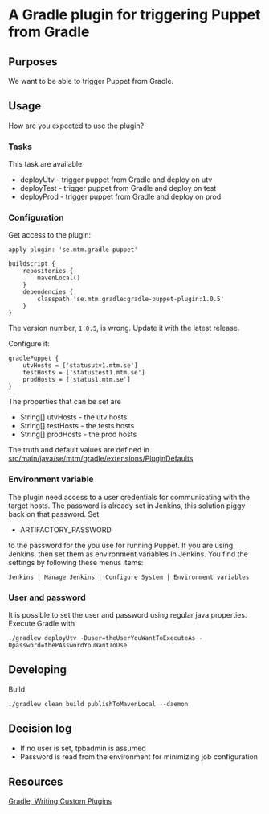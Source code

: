 # A Gradle plugin for triggering Puppet from Gradle

## Purposes

We want to be able to trigger Puppet from Gradle.


## Usage

How are you expected to use the plugin?

### Tasks

This task are available

* deployUtv - trigger puppet from Gradle and deploy on utv
* deployTest - trigger puppet from Gradle and deploy on test
* deployProd - trigger puppet from Gradle and deploy on prod

### Configuration

Get access to the plugin:

```Gradle
apply plugin: 'se.mtm.gradle-puppet'

buildscript {
    repositories {
        mavenLocal()
    }
    dependencies {
        classpath 'se.mtm.gradle:gradle-puppet-plugin:1.0.5'
    }
}
```

The version number, `1.0.5`, is wrong. Update it with the latest release.

Configure it:

```Gradle
gradlePuppet {
    utvHosts = ['statusutv1.mtm.se']
    testHosts = ['statustest1.mtm.se']
    prodHosts = ['status1.mtm.se']
}
```

The properties that can be set are

* String[] utvHosts - the utv hosts
* String[] testHosts - the tests hosts
* String[] prodHosts - the prod hosts

The truth and default values are defined in [src/main/java/se/mtm/gradle/extensions/PluginDefaults](https://github.com/mtmse/gradle-puppet-plugin/blob/master/src/main/java/se/mtm/gradle/extensions/PluginDefaults.java)

### Environment variable

The plugin need access to a user credentials for communicating with the target hosts. The password is already set in Jenkins, this solution piggy back on that password.
Set

* ARTIFACTORY_PASSWORD

to the password for the you use for running Puppet. If you are using Jenkins, then set them
as environment variables in Jenkins. You find the settings by following these menus items:

`Jenkins | Manage Jenkins | Configure System | Environment variables`


### User and password

It is possible to set the user and password using regular java properties. Execute Gradle with

`./gradlew deployUtv -Duser=theUserYouWantToExecuteAs -Dpassword=thePAsswordYouWantToUse`

## Developing

Build

`./gradlew clean build publishToMavenLocal --daemon`

## Decision log

* If no user is set, tpbadmin is assumed
* Password is read from the environment for minimizing job configuration

## Resources

[Gradle, Writing Custom Plugins](https://gradle.org/docs/current/userguide/custom_plugins.html)
